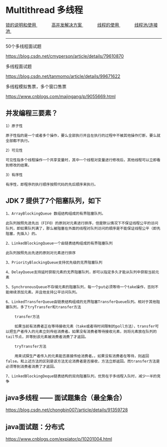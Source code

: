 # Multithread 多线程
<p>
<a href="#" onclick="refreshMultithreadContent('lock')">锁的说明和使用 </a>&emsp;&emsp;&emsp;
<a href="#" onclick="refreshMultithreadContent('complicating')">高并发解决方案 </a>&emsp;&emsp;&emsp;
<a href="#" onclick="refreshMultithreadContent('thread')">线程的使用 </a>&emsp;&emsp;&emsp;
<a href="#" onclick="refreshMultithreadContent('pool')">线程池/连接池 </a>&emsp;&emsp;&emsp;
</p>

----

50个多线程面试题

<a href="https://blog.csdn.net/cmyperson/article/details/79610870#" target="_blank">https://blog.csdn.net/cmyperson/article/details/79610870 </a>

多线程面试题

<a href="https://blog.csdn.net/tanmomo/article/details/99671622#" target="_blank">https://blog.csdn.net/tanmomo/article/details/99671622 </a>

多线程模拟售票，多个窗口售票

<a href="https://www.cnblogs.com/majingang/p/9055669.html#" target="_blank">https://www.cnblogs.com/majingang/p/9055669.html </a>

## 并发编程三要素？

    1）原子性

    原子性指的是一个或者多个操作，要么全部执行并且在执行的过程中不被其他操作打断，要么就全部都不执行。

    2）可见性

    可见性指多个线程操作一个共享变量时，其中一个线程对变量进行修改后，其他线程可以立即看到修改的结果。

    3）有序性

    有序性，即程序的执行顺序按照代码的先后顺序来执行。

## JDK 7 提供了7个阻塞队列，如下

    1、ArrayBlockingQueue 数组结构组成的有界阻塞队列。

    此队列按照先进先出（FIFO）的原则对元素进行排序，但是默认情况下不保证线程公平的访问队列，即如果队列满了，那么被阻塞在外面的线程对队列访问的顺序是不能保证线程公平（即先阻塞，先插入）的。

    2、LinkedBlockingQueue一个由链表结构组成的有界阻塞队列

    此队列按照先出先进的原则对元素进行排序

    3、PriorityBlockingQueue支持优先级的无界阻塞队列

    4、DelayQueue支持延时获取元素的无界阻塞队列，即可以指定多久才能从队列中获取当前元素

    5、SynchronousQueue不存储元素的阻塞队列，每一个put必须等待一个take操作，否则不能继续添加元素。并且他支持公平访问队列。

    6、LinkedTransferQueue由链表结构组成的无界阻塞TransferQueue队列。相对于其他阻塞队列，多了tryTransfer和transfer方法

        transfer方法

        如果当前有消费者正在等待接收元素（take或者待时间限制的poll方法），transfer可以把生产者传入的元素立刻传给消费者。如果没有消费者等待接收元素，则将元素放在队列的tail节点，并等到该元素被消费者消费了才返回。

        tryTransfer方法

        用来试探生产者传入的元素能否直接传给消费者。，如果没有消费者在等待，则返回false。和上述方法的区别是该方法无论消费者是否接收，方法立即返回。而transfer方法是必须等到消费者消费了才返回。

    7、LinkedBlockingDeque链表结构的双向阻塞队列，优势在于多线程入队时，减少一半的竞争

## java多线程 —— 面试题集合（最全集合）

<a href="https://blog.csdn.net/chongbin007/article/details/91359728#" target="_blank">https://blog.csdn.net/chongbin007/article/details/91359728 </a>

## java面试题：分布式

<a href="https://www.cnblogs.com/expiator/p/10201004.html#" target="_blank">https://www.cnblogs.com/expiator/p/10201004.html </a>


